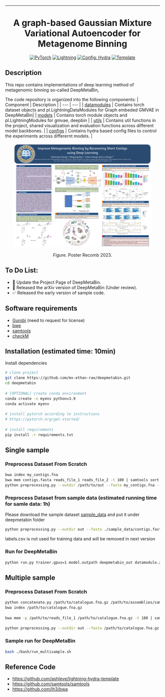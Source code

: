
---

<div align="center">

#  A graph-based Gaussian Mixture Variational Autoencoder for Metagenome Binning

<a href="https://pytorch.org/get-started/locally/"><img alt="PyTorch" src="https://img.shields.io/badge/PyTorch-ee4c2c?logo=pytorch&logoColor=white"></a>
<a href="https://pytorchlightning.ai/"><img alt="Lightning" src="https://img.shields.io/badge/-Lightning-792ee5?logo=pytorchlightning&logoColor=white"></a>
<a href="https://hydra.cc/"><img alt="Config: Hydra" src="https://img.shields.io/badge/Config-Hydra-89b8cd"></a>
<a href="https://github.com/ashleve/lightning-hydra-template"><img alt="Template" src="https://img.shields.io/badge/-Lightning--Hydra--Template-017F2F?style=flat&logo=github&labelColor=gray"></a><br>
</div>

## Description

This repo contains implementations of deep learning method of metagenomic binning so-called DeepMetaBin,

The code repository is organized into the following components:
| Component | Description |
| --- | --- |
| [datamodules](https://github.com/mx-ethan-rao/deepmetabin/tree/multi_sample_finished/src/datamodules) | Contains torch dataset objects and pl.LightningDataModules for Graph embeded GMVAE in DeepMetaBin|
| [models](https://github.com/mx-ethan-rao/deepmetabin/tree/multi_sample_finished/src/models) | Contains torch module objects and pl.LightningModules for gmvae, deepbin |
| [utils](https://github.com/mx-ethan-rao/deepmetabin/tree/multi_sample_finished/src/utils) | Contains util functions in the project, shared visualization and evaluation functions across different model backbones. |
| [configs](https://github.com/mx-ethan-rao/deepmetabin/tree/multi_sample_finished/configs) | Contains hydra based config files to control the experiments across differernt models. |

<p align="center"><img src="./pictures/Poster_Recomb_2023.png" width=90% height=50%></p>
<p align="center"><em>Figure.</em> Poster Recomb 2023.</p>



## To Do List:
- :black_square_button: Update the Project Page of DeepMetaBin.
- :black_square_button: Released the arXiv version of DeepMetaBin (Under review).
- :white_check_mark: Released the early version of sample code.

## Software requirements
* [Gurobi](https://anaconda.org/Gurobi/gurobi) (need to request for license)
* [bwe](https://github.com/lh3/bwa)
* [samtools](https://github.com/samtools/samtools)
* [checkM](https://github.com/Ecogenomics/CheckM)


## Installation (estimated time: 10min)

Install dependencies

```bash
# clone project
git clone https://github.com/mx-ethan-rao/deepmetabin.git
cd deepmetabin

# [OPTIONAL] create conda environment
conda create -n myenv python=3.9
conda activate myenv

# install pytorch according to instructions
# https://pytorch.org/get-started/

# install requirements
pip install -r requirements.txt
```
## Single sample
### Preprocess Dataset From Scratch
```bash
bwa index my_contigs.fna 
bwa mem contigs.fasta reads_file_1 reads_file_2 -t 100 | samtools sort -@ 40 -n -o contigs.map.sorted.bam
python preprocessing.py --outdir /path/to/out --fasta my_contigs.fna --bamfiles *.bam --label_path /path/to/label.csv
```

### Preprocess Dataset from sample data (estimated running time for samle data: 1h)
Please download the sample dataset [sample_data]() and put it under deepmetabin folder
```bash
python preprocessing.py --outdir out --fasta ./sample_data/contigs.fasta --bamfiles ./sample_data/contigs.map.sorted.bam --label_path ./sample_data/labels.csv
```
labels.csv is not used for training data and will be removed in next version

### Run for DeepMetaBin

```bash
python run.py trainer.gpus=1 model.outpath deepmetabin_out datamodule.zarr_dataset_path our/data.zarr
```

## Multiple sample
### Preprocess Dataset From Scratch
```bash
python concatenate.py /path/to/catalogue.fna.gz /path/to/assemblies/sample1/contigs.fasta /path/to/assemblies/sample2/contigs.fasta  [ ... ]
bwa index /path/to/catalogue.fna.gz

bwa mem -p /path/to/reads_file_1 /path/to/catalogue.fna.gz -t 100 | samtools sort -@ 40 -n -o /path/to/output_bamfile

python preprocessing.py --outdir out --fasta /path/to/catalogue.fna.gz --bamfiles /path/to/bamfiles/*.bam --outdir /path/to/out --label_path /path/to/labels/*.csv
```
### Sample run for DeepMetaBin
```bash
bash ./bash/run_multisample.sh
```

## Reference Code

- https://github.com/ashleve/lightning-hydra-template
- https://github.com/samtools/samtools
- https://github.com/lh3/bwa
